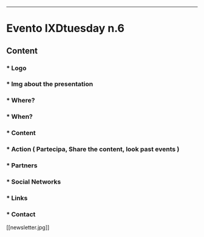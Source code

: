 ***

# Evento IXDtuesday n.6
## Content

### * Logo
### * Img about the presentation
### * Where?
### * When?
### * Content
### * Action ( Partecipa, Share the content, look past events )

### * Partners
### * Social Networks
### * Links
### * Contact

[[newsletter.jpg]]